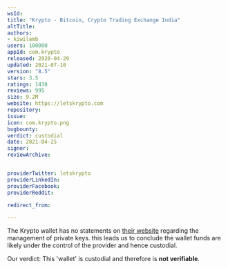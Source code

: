 ```yaml
---
wsId: 
title: "Krypto - Bitcoin, Crypto Trading Exchange India"
altTitle: 
authors:
- kiwilamb
users: 100000
appId: com.krypto
released: 2020-04-29
updated: 2021-07-10
version: "8.5"
stars: 3.5
ratings: 1438
reviews: 995
size: 9.2M
website: https://letskrypto.com
repository: 
issue: 
icon: com.krypto.png
bugbounty: 
verdict: custodial
date: 2021-04-25
signer: 
reviewArchive:


providerTwitter: letskrypto
providerLinkedIn: 
providerFacebook: 
providerReddit: 

redirect_from:

---
```



The Krypto wallet has no statements on [their website](https://letskrypto.com) regarding the management of private keys.
this leads us to conclude the wallet funds are likely under the control of the provider and hence custodial.

Our verdict: This 'wallet' is custodial and therefore is **not verifiable**.
